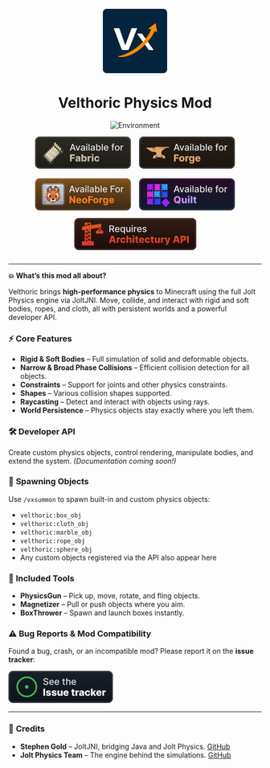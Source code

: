 <p align="center">
  <img src="./assets/velthoric_icon.png" alt="Velthoric Icon" width="128" height="128">
</p>

<h1 align="center">Velthoric Physics Mod</h1>

<p align="center">
  <img src="https://img.shields.io/badge/Environment-Client%20%26%20Server-blue" alt="Environment">
</p>

<div align="center" style="display: flex; justify-content: center; flex-wrap: wrap; gap: 16px; margin-bottom: 12px;">
  <a href="https://fabricmc.net/"><img src="./assets/fabric_badge.png" alt="Fabric"></a>
  <a href="https://files.minecraftforge.net/"><img src="./assets/forge_badge.png" alt="Forge"></a>
  <a href="https://neoforged.net/"><img src="./assets/neoforge_badge.png" alt="NeoForge"></a>
  <a href="https://quiltmc.org/"><img src="./assets/quilt_badge.png" alt="Quilt"></a>
</div>

<div align="center" style="margin-bottom: 24px;">
  <a href="https://docs.architectury.dev/api/introduction/">
    <img src="./assets/architectury_api_badge.png" alt="Architectury API">
  </a>
</div>




---

**💥 What’s this mod all about?**

Velthoric brings **high-performance physics** to Minecraft using the full Jolt Physics engine via JoltJNI. Move, collide, and interact with rigid and soft bodies, ropes, and cloth, all with persistent worlds and a powerful developer API.

### ⚡ **Core Features**

* **Rigid & Soft Bodies** – Full simulation of solid and deformable objects.
* **Narrow & Broad Phase Collisions** – Efficient collision detection for all objects.
* **Constraints** – Support for joints and other physics constraints.
* **Shapes** – Various collision shapes supported.
* **Raycasting** – Detect and interact with objects using rays.
* **World Persistence** – Physics objects stay exactly where you left them.

### 🛠️ **Developer API**

Create custom physics objects, control rendering, manipulate bodies, and extend the system.
*(Documentation coming soon!)*

### 🎯 **Spawning Objects**

Use `/vxsummon` to spawn built-in and custom physics objects:

- `velthoric:box_obj`
- `velthoric:cloth_obj`
- `velthoric:marble_obj`
- `velthoric:rope_obj`
- `velthoric:sphere_obj`
- Any custom objects registered via the API also appear here


### 🔧 **Included Tools**

* **PhysicsGun** – Pick up, move, rotate, and fling objects.
* **Magnetizer** – Pull or push objects where you aim.
* **BoxThrower** – Spawn and launch boxes instantly.

### ⚠️ **Bug Reports & Mod Compatibility**

Found a bug, crash, or an incompatible mod? Please report it on the **issue tracker**:

<a href="https://github.com/xI-Mx-Ix/Velthoric/issues">
  <img src="./assets/issues_badge.png" alt="GitHub Issues">
</a>

---

### 🌟 **Credits**

* **Stephen Gold** – JoltJNI, bridging Java and Jolt Physics. [GitHub](https://github.com/stephengold/joltjni)
* **Jolt Physics Team** – The engine behind the simulations.  [GitHub](https://github.com/jrouwe/JoltPhysics)